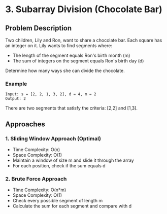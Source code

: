 # 3. Subarray Division (Chocolate Bar)

## Problem Description
Two children, Lily and Ron, want to share a chocolate bar. Each square has an integer on it. Lily wants to find segments where:
- The length of the segment equals Ron's birth month (m)
- The sum of integers on the segment equals Ron's birth day (d)

Determine how many ways she can divide the chocolate.

### Example
```
Input: s = [2, 2, 1, 3, 2], d = 4, m = 2
Output: 2
```

There are two segments that satisfy the criteria: [2,2] and [1,3].

## Approaches

### 1. Sliding Window Approach (Optimal)
- Time Complexity: O(n)
- Space Complexity: O(1)
- Maintain a window of size m and slide it through the array
- For each position, check if the sum equals d

### 2. Brute Force Approach
- Time Complexity: O(n*m)
- Space Complexity: O(1)
- Check every possible segment of length m
- Calculate the sum for each segment and compare with d
